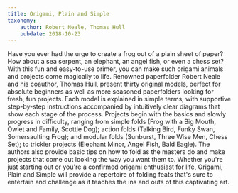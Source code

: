 ```yaml
---
title: Origami, Plain and Simple
taxonomy:
	author: Robert Neale, Thomas Hull
	pubdate: 2018-10-23
---
```

Have you ever had the urge to create a frog out of a plain sheet of paper? How about a sea serpent, an elephant, an angel fish, or even a chess set? With this fun and easy-to-use primer, you can make such origami animals and projects come magically to life. Renowned paperfolder Robert Neale and his coauthor, Thomas Hull, present thirty original models, perfect for absolute beginners as well as more seasoned paperfolders looking for fresh, fun projects. Each model is explained in simple terms, with supportive step-by-step instructions accompanied by intuitively clear diagrams that show each stage of the process. Projects begin with the basics and slowly progress in difficulty, ranging from simple folds (Frog with a Big Mouth, Owlet and Family, Scottie Dog); action folds (Talking Bird, Funky Swan, Somersaulting Frog); and modular folds (Sunburst, Three Wise Men, Chess Set); to trickier projects (Elephant Minor, Angel Fish, Bald Eagle). The authors also provide basic tips on how to fold as the masters do and make projects that come out looking the way you want them to. Whether you're just starting out or you're a confirmed origami enthusiast for life, Origami, Plain and Simple will provide a repertoire of folding feats that's sure to entertain and challenge as it teaches the ins and outs of this captivating art.